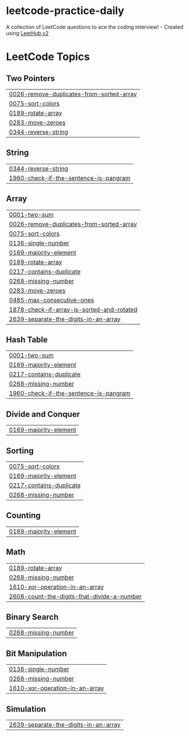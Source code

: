 # leetcode-practice-daily
A collection of LeetCode questions to ace the coding interview! - Created using [LeetHub v2](https://github.com/arunbhardwaj/LeetHub-2.0)

<!---LeetCode Topics Start-->
# LeetCode Topics
## Two Pointers
|  |
| ------- |
| [0026-remove-duplicates-from-sorted-array](https://github.com/sudharsan0503/leetcode-practice-daily/tree/master/0026-remove-duplicates-from-sorted-array) |
| [0075-sort-colors](https://github.com/sudharsan0503/leetcode-practice-daily/tree/master/0075-sort-colors) |
| [0189-rotate-array](https://github.com/sudharsan0503/leetcode-practice-daily/tree/master/0189-rotate-array) |
| [0283-move-zeroes](https://github.com/sudharsan0503/leetcode-practice-daily/tree/master/0283-move-zeroes) |
| [0344-reverse-string](https://github.com/sudharsan0503/leetcode-practice-daily/tree/master/0344-reverse-string) |
## String
|  |
| ------- |
| [0344-reverse-string](https://github.com/sudharsan0503/leetcode-practice-daily/tree/master/0344-reverse-string) |
| [1960-check-if-the-sentence-is-pangram](https://github.com/sudharsan0503/leetcode-practice-daily/tree/master/1960-check-if-the-sentence-is-pangram) |
## Array
|  |
| ------- |
| [0001-two-sum](https://github.com/sudharsan0503/leetcode-practice-daily/tree/master/0001-two-sum) |
| [0026-remove-duplicates-from-sorted-array](https://github.com/sudharsan0503/leetcode-practice-daily/tree/master/0026-remove-duplicates-from-sorted-array) |
| [0075-sort-colors](https://github.com/sudharsan0503/leetcode-practice-daily/tree/master/0075-sort-colors) |
| [0136-single-number](https://github.com/sudharsan0503/leetcode-practice-daily/tree/master/0136-single-number) |
| [0169-majority-element](https://github.com/sudharsan0503/leetcode-practice-daily/tree/master/0169-majority-element) |
| [0189-rotate-array](https://github.com/sudharsan0503/leetcode-practice-daily/tree/master/0189-rotate-array) |
| [0217-contains-duplicate](https://github.com/sudharsan0503/leetcode-practice-daily/tree/master/0217-contains-duplicate) |
| [0268-missing-number](https://github.com/sudharsan0503/leetcode-practice-daily/tree/master/0268-missing-number) |
| [0283-move-zeroes](https://github.com/sudharsan0503/leetcode-practice-daily/tree/master/0283-move-zeroes) |
| [0485-max-consecutive-ones](https://github.com/sudharsan0503/leetcode-practice-daily/tree/master/0485-max-consecutive-ones) |
| [1878-check-if-array-is-sorted-and-rotated](https://github.com/sudharsan0503/leetcode-practice-daily/tree/master/1878-check-if-array-is-sorted-and-rotated) |
| [2639-separate-the-digits-in-an-array](https://github.com/sudharsan0503/leetcode-practice-daily/tree/master/2639-separate-the-digits-in-an-array) |
## Hash Table
|  |
| ------- |
| [0001-two-sum](https://github.com/sudharsan0503/leetcode-practice-daily/tree/master/0001-two-sum) |
| [0169-majority-element](https://github.com/sudharsan0503/leetcode-practice-daily/tree/master/0169-majority-element) |
| [0217-contains-duplicate](https://github.com/sudharsan0503/leetcode-practice-daily/tree/master/0217-contains-duplicate) |
| [0268-missing-number](https://github.com/sudharsan0503/leetcode-practice-daily/tree/master/0268-missing-number) |
| [1960-check-if-the-sentence-is-pangram](https://github.com/sudharsan0503/leetcode-practice-daily/tree/master/1960-check-if-the-sentence-is-pangram) |
## Divide and Conquer
|  |
| ------- |
| [0169-majority-element](https://github.com/sudharsan0503/leetcode-practice-daily/tree/master/0169-majority-element) |
## Sorting
|  |
| ------- |
| [0075-sort-colors](https://github.com/sudharsan0503/leetcode-practice-daily/tree/master/0075-sort-colors) |
| [0169-majority-element](https://github.com/sudharsan0503/leetcode-practice-daily/tree/master/0169-majority-element) |
| [0217-contains-duplicate](https://github.com/sudharsan0503/leetcode-practice-daily/tree/master/0217-contains-duplicate) |
| [0268-missing-number](https://github.com/sudharsan0503/leetcode-practice-daily/tree/master/0268-missing-number) |
## Counting
|  |
| ------- |
| [0169-majority-element](https://github.com/sudharsan0503/leetcode-practice-daily/tree/master/0169-majority-element) |
## Math
|  |
| ------- |
| [0189-rotate-array](https://github.com/sudharsan0503/leetcode-practice-daily/tree/master/0189-rotate-array) |
| [0268-missing-number](https://github.com/sudharsan0503/leetcode-practice-daily/tree/master/0268-missing-number) |
| [1610-xor-operation-in-an-array](https://github.com/sudharsan0503/leetcode-practice-daily/tree/master/1610-xor-operation-in-an-array) |
| [2608-count-the-digits-that-divide-a-number](https://github.com/sudharsan0503/leetcode-practice-daily/tree/master/2608-count-the-digits-that-divide-a-number) |
## Binary Search
|  |
| ------- |
| [0268-missing-number](https://github.com/sudharsan0503/leetcode-practice-daily/tree/master/0268-missing-number) |
## Bit Manipulation
|  |
| ------- |
| [0136-single-number](https://github.com/sudharsan0503/leetcode-practice-daily/tree/master/0136-single-number) |
| [0268-missing-number](https://github.com/sudharsan0503/leetcode-practice-daily/tree/master/0268-missing-number) |
| [1610-xor-operation-in-an-array](https://github.com/sudharsan0503/leetcode-practice-daily/tree/master/1610-xor-operation-in-an-array) |
## Simulation
|  |
| ------- |
| [2639-separate-the-digits-in-an-array](https://github.com/sudharsan0503/leetcode-practice-daily/tree/master/2639-separate-the-digits-in-an-array) |
<!---LeetCode Topics End-->